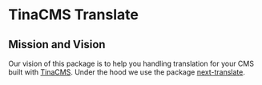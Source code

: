 # TinaCMS Translate

## Mission and Vision
Our vision of this package is to help you handling translation for your CMS built with [TinaCMS](https://tina.io/). Under the hood we use the package [next-translate](https://github.com/vinissimus/next-translate).
